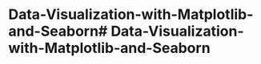 # Data-Visualization-with-Matplotlib-and-Seaborn#   D a t a - V i s u a l i z a t i o n - w i t h - M a t p l o t l i b - a n d - S e a b o r n  
 